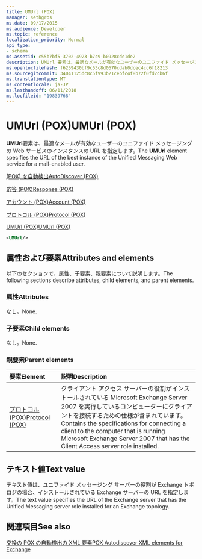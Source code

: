 ```yaml
---
title: UMUrl (POX)
manager: sethgros
ms.date: 09/17/2015
ms.audience: Developer
ms.topic: reference
localization_priority: Normal
api_type:
- schema
ms.assetid: c55b7bf5-3702-4923-b7c9-b0928cde1de2
description: UMUrl 要素は、最適なメールが有効なユーザーのユニファイド メッセージングの Web サービスのインスタンスの URL を指定します。
ms.openlocfilehash: f6259430bf9c53c8d0670cdab0dcec4cc6f18213
ms.sourcegitcommit: 34041125dc8c5f993b21cebfc4f8b72f0fd2cb6f
ms.translationtype: MT
ms.contentlocale: ja-JP
ms.lasthandoff: 06/11/2018
ms.locfileid: "19839768"
---
```

# <a name="umurl-pox"></a><span data-ttu-id="9a114-103">UMUrl (POX)</span><span class="sxs-lookup"><span data-stu-id="9a114-103">UMUrl (POX)</span></span>

<span data-ttu-id="9a114-104">**UMUrl**要素は、最適なメールが有効なユーザーのユニファイド メッセージングの Web サービスのインスタンスの URL を指定します。</span><span class="sxs-lookup"><span data-stu-id="9a114-104">The **UMUrl** element specifies the URL of the best instance of the Unified Messaging Web service for a mail-enabled user.</span></span> 
  
[<span data-ttu-id="9a114-105">(POX) を自動検出</span><span class="sxs-lookup"><span data-stu-id="9a114-105">AutoDiscover (POX)</span></span>](autodiscover-pox.md)
  
[<span data-ttu-id="9a114-106">応答 (POX)</span><span class="sxs-lookup"><span data-stu-id="9a114-106">Response (POX)</span></span>](response-pox.md)
  
[<span data-ttu-id="9a114-107">アカウント (POX)</span><span class="sxs-lookup"><span data-stu-id="9a114-107">Account (POX)</span></span>](account-pox.md)
  
[<span data-ttu-id="9a114-108">プロトコル (POX)</span><span class="sxs-lookup"><span data-stu-id="9a114-108">Protocol (POX)</span></span>](protocol-pox.md)
  
[<span data-ttu-id="9a114-109">UMUrl (POX)</span><span class="sxs-lookup"><span data-stu-id="9a114-109">UMUrl (POX)</span></span>](umurl-pox.md)
  
```xml
<UMUrl/>
```

## <a name="attributes-and-elements"></a><span data-ttu-id="9a114-110">属性および要素</span><span class="sxs-lookup"><span data-stu-id="9a114-110">Attributes and elements</span></span>

<span data-ttu-id="9a114-111">以下のセクションで、属性、子要素、親要素について説明します。</span><span class="sxs-lookup"><span data-stu-id="9a114-111">The following sections describe attributes, child elements, and parent elements.</span></span>
  
### <a name="attributes"></a><span data-ttu-id="9a114-112">属性</span><span class="sxs-lookup"><span data-stu-id="9a114-112">Attributes</span></span>

<span data-ttu-id="9a114-113">なし。</span><span class="sxs-lookup"><span data-stu-id="9a114-113">None.</span></span>
  
### <a name="child-elements"></a><span data-ttu-id="9a114-114">子要素</span><span class="sxs-lookup"><span data-stu-id="9a114-114">Child elements</span></span>

<span data-ttu-id="9a114-115">なし。</span><span class="sxs-lookup"><span data-stu-id="9a114-115">None.</span></span>
  
### <a name="parent-elements"></a><span data-ttu-id="9a114-116">親要素</span><span class="sxs-lookup"><span data-stu-id="9a114-116">Parent elements</span></span>

|<span data-ttu-id="9a114-117">**要素**</span><span class="sxs-lookup"><span data-stu-id="9a114-117">**Element**</span></span>|<span data-ttu-id="9a114-118">**説明**</span><span class="sxs-lookup"><span data-stu-id="9a114-118">**Description**</span></span>|
|:-----|:-----|
|[<span data-ttu-id="9a114-119">プロトコル (POX)</span><span class="sxs-lookup"><span data-stu-id="9a114-119">Protocol (POX)</span></span>](protocol-pox.md) <br/> |<span data-ttu-id="9a114-120">クライアント アクセス サーバーの役割がインストールされている Microsoft Exchange Server 2007 を実行しているコンピューターにクライアントを接続するための仕様が含まれています。</span><span class="sxs-lookup"><span data-stu-id="9a114-120">Contains the specifications for connecting a client to the computer that is running Microsoft Exchange Server 2007 that has the Client Access server role installed.</span></span>  <br/> |
   
## <a name="text-value"></a><span data-ttu-id="9a114-121">テキスト値</span><span class="sxs-lookup"><span data-stu-id="9a114-121">Text value</span></span>

<span data-ttu-id="9a114-122">テキスト値は、ユニファイド メッセージング サーバーの役割が Exchange トポロジの場合、インストールされている Exchange サーバーの URL を指定します。</span><span class="sxs-lookup"><span data-stu-id="9a114-122">The text value specifies the URL of the Exchange server that has the Unified Messaging server role installed for an Exchange topology.</span></span>
  
## <a name="see-also"></a><span data-ttu-id="9a114-123">関連項目</span><span class="sxs-lookup"><span data-stu-id="9a114-123">See also</span></span>



[<span data-ttu-id="9a114-124">交換の POX の自動検出の XML 要素</span><span class="sxs-lookup"><span data-stu-id="9a114-124">POX Autodiscover XML elements for Exchange</span></span>](pox-autodiscover-xml-elements-for-exchange.md)

